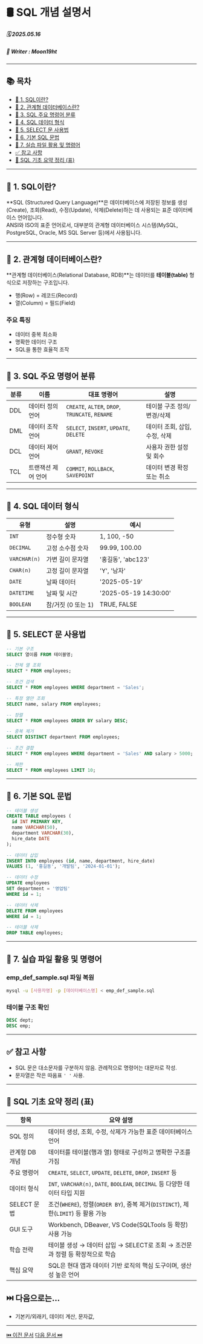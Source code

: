 # 🛢️ SQL 개념 설명서

##### 🗓️ 2025.05.16
##### 📝 Writer : Moon19ht

---

## 📚 목차

- [📌 1. SQL이란?](#-1-sql이란)
- [📌 2. 관계형 데이터베이스란?](#-2-관계형-데이터베이스란)
- [📌 3. SQL 주요 명령어 분류](#-3-sql-주요-명령어-분류)
- [📌 4. SQL 데이터 형식](#-4-sql-데이터-형식)
- [📌 5. SELECT 문 사용법](#-5-select-문-사용법)
- [📌 6. 기본 SQL 문법](#-6-기본-sql-문법)
- [📌 7. 실습 파일 활용 및 명령어](#-7-실습-파일-활용-및-명령어)
- [✅ 참고 사항](#-참고-사항)
- [🧾 SQL 기초 요약 정리 (표)](#-sql-기초-요약-정리-표)

---

## 📌 1. SQL이란?

**SQL (Structured Query Language)**은 데이터베이스에 저장된 정보를 생성(Create), 조회(Read), 수정(Update), 삭제(Delete)하는 데 사용되는 표준 데이터베이스 언어입니다.  
ANSI와 ISO의 표준 언어로서, 대부분의 관계형 데이터베이스 시스템(MySQL, PostgreSQL, Oracle, MS SQL Server 등)에서 사용됩니다.

---

## 📌 2. 관계형 데이터베이스란?

**관계형 데이터베이스(Relational Database, RDB)**는 데이터를 **테이블(table)** 형식으로 저장하는 구조입니다.

- 행(Row) = 레코드(Record)
- 열(Column) = 필드(Field)

### 주요 특징
- 데이터 중복 최소화
- 명확한 데이터 구조
- SQL을 통한 효율적 조작

---

## 📌 3. SQL 주요 명령어 분류

| 분류 | 이름 | 대표 명령어 | 설명 |
|------|------|--------------|------|
| DDL  | 데이터 정의 언어 | `CREATE`, `ALTER`, `DROP`, `TRUNCATE`, `RENAME` | 테이블 구조 정의/변경/삭제 |
| DML  | 데이터 조작 언어 | `SELECT`, `INSERT`, `UPDATE`, `DELETE` | 데이터 조회, 삽입, 수정, 삭제 |
| DCL  | 데이터 제어 언어 | `GRANT`, `REVOKE` | 사용자 권한 설정 및 회수 |
| TCL  | 트랜잭션 제어 언어 | `COMMIT`, `ROLLBACK`, `SAVEPOINT` | 데이터 변경 확정 또는 취소 |

---

## 📌 4. SQL 데이터 형식

| 유형     | 설명                          | 예시                  |
|----------|-------------------------------|-----------------------|
| `INT`    | 정수형 숫자                    | 1, 100, -50           |
| `DECIMAL`| 고정 소수점 숫자               | 99.99, 100.00         |
| `VARCHAR(n)`| 가변 길이 문자열           | '홍길동', 'abc123'    |
| `CHAR(n)`   | 고정 길이 문자열            | 'Y', '남자'           |
| `DATE`   | 날짜 데이터                    | '2025-05-19'          |
| `DATETIME` | 날짜 및 시간                | '2025-05-19 14:30:00' |
| `BOOLEAN`  | 참/거짓 (0 또는 1)           | TRUE, FALSE           |

---

## 📌 5. SELECT 문 사용법

```sql
-- 기본 구조
SELECT 열이름 FROM 테이블명;

-- 전체 열 조회
SELECT * FROM employees;

-- 조건 검색
SELECT * FROM employees WHERE department = 'Sales';

-- 특정 열만 조회
SELECT name, salary FROM employees;

-- 정렬
SELECT * FROM employees ORDER BY salary DESC;

-- 중복 제거
SELECT DISTINCT department FROM employees;

-- 조건 결합
SELECT * FROM employees WHERE department = 'Sales' AND salary > 5000;

-- 제한
SELECT * FROM employees LIMIT 10;
```

---

## 📌 6. 기본 SQL 문법

```sql
-- 테이블 생성
CREATE TABLE employees (
  id INT PRIMARY KEY,
  name VARCHAR(50),
  department VARCHAR(30),
  hire_date DATE
);

-- 데이터 삽입
INSERT INTO employees (id, name, department, hire_date)
VALUES (1, '홍길동', '개발팀', '2024-01-01');

-- 데이터 수정
UPDATE employees
SET department = '영업팀'
WHERE id = 1;

-- 데이터 삭제
DELETE FROM employees
WHERE id = 1;

-- 테이블 삭제
DROP TABLE employees;
```

---

## 📌 7. 실습 파일 활용 및 명령어

### emp_def_sample.sql 파일 복원
```bash
mysql -u [사용자명] -p [데이터베이스명] < emp_def_sample.sql
```

### 테이블 구조 확인
```sql
DESC dept;
DESC emp;
```

---

## ✅ 참고 사항
- SQL 문은 대소문자를 구분하지 않음. 관례적으로 명령어는 대문자로 작성.
- 문자열은 작은 따옴표 `' '` 사용.

---

## 🧾 SQL 기초 요약 정리 (표)

| 항목           | 요약 설명                                                                    |
|----------------|-------------------------------------------------------------------------------|
| SQL 정의        | 데이터 생성, 조회, 수정, 삭제가 가능한 표준 데이터베이스 언어                 |
| 관계형 DB 개념  | 데이터를 테이블(행과 열) 형태로 구성하고 명확한 구조를 가짐                   |
| 주요 명령어     | `CREATE`, `SELECT`, `UPDATE`, `DELETE`, `DROP`, `INSERT` 등                   |
| 데이터 형식     | `INT`, `VARCHAR(n)`, `DATE`, `BOOLEAN`, `DECIMAL` 등 다양한 데이터 타입 지원   |
| SELECT 문법     | 조건(`WHERE`), 정렬(`ORDER BY`), 중복 제거(`DISTINCT`), 제한(`LIMIT`) 등 활용 가능 |
| GUI 도구        | Workbench, DBeaver, VS Code(SQLTools 등 확장) 사용 가능                        |
| 학습 전략       | 테이블 생성 → 데이터 삽입 → SELECT로 조회 → 조건문과 정렬 등 확장적으로 학습     |
| 핵심 요약       | SQL은 현대 앱과 데이터 기반 로직의 핵심 도구이며, 생산성 높은 언어               |


## ⏭️ 다음으로는...
- 기본키/외래키, 데이터 계산, 문자값, 

---

[⏮️ 이전 문서](./0514%20SQL정리.md) [다음 문서 ⏭️](./0519%20SQL정리.md)